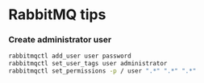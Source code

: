 # RabbitMQ tips

### Create administrator user
```Bash
rabbitmqctl add_user user password
rabbitmqctl set_user_tags user administrator
rabbitmqctl set_permissions -p / user ".*" ".*" ".*"
```
